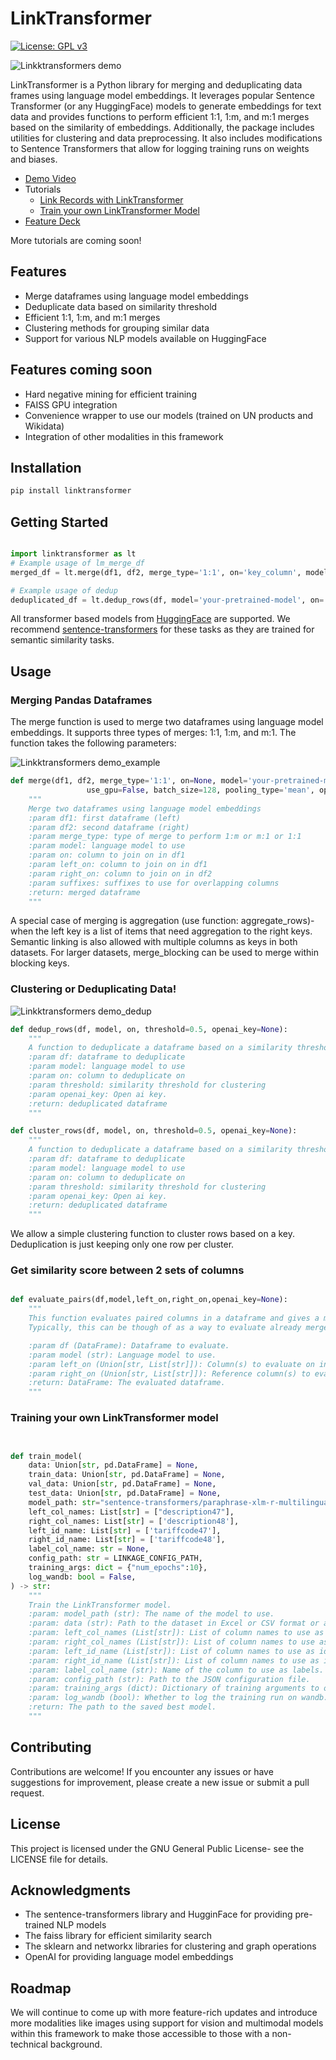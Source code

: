 # LinkTransformer

[![License: GPL v3](https://img.shields.io/badge/License-GPLv3-blue.svg)](https://www.gnu.org/licenses/gpl-3.0)

![Linkktransformers demo](https://github.com/dell-research-harvard/linktransformer/assets/60428420/15162828-b0fb-4ee3-8a0f-fdf3371d10a0)


LinkTransformer is a Python library for merging and deduplicating data frames using language model embeddings. It leverages popular Sentence Transformer (or any HuggingFace) models to generate embeddings for text data and provides functions to perform efficient 1:1, 1:m, and m:1 merges based on the similarity of embeddings. Additionally, the package includes utilities for clustering and data preprocessing. It also includes modifications to Sentence Transformers that allow for logging training runs on weights and biases.

- [Demo Video](https://www.youtube.com/watch?v=Sn47nmCvV9M)
- Tutorials
  + [Link Records with LinkTransformer](https://colab.research.google.com/drive/1OqUB8sqpUvrnC8oa_1RoOUzV6DaAKL4N?usp=sharing)
  + [Train your own LinkTransformer Model](https://colab.research.google.com/drive/1tHitPGjMMI2Nvh4wwA8rdcbYfbLaJDvg?usp=sharing)
- [Feature Deck](https://www.dropbox.com/scl/fi/dquxru8bndlyf9na14cw6/A-python-package-to-do-easy-record-linkage-using-Transformer-models.pdf?rlkey=fiv7j6c0vgl901y940054eptk&dl=0)

More tutorials are coming soon!


## Features

- Merge dataframes using language model embeddings
- Deduplicate data based on similarity threshold
- Efficient 1:1, 1:m, and m:1 merges
- Clustering methods for grouping similar data
- Support for various NLP models available on HuggingFace

## Features coming soon
- Hard negative mining for efficient training
- FAISS GPU integration
- Convenience wrapper to use our models (trained on UN products and Wikidata)
- Integration of other modalities in this framework


## Installation

```bash
pip install linktransformer
```

## Getting Started

```python

import linktransformer as lt
# Example usage of lm_merge_df
merged_df = lt.merge(df1, df2, merge_type='1:1', on='key_column', model='your-pretrained-model-from-huggingface')

# Example usage of dedup
deduplicated_df = lt.dedup_rows(df, model='your-pretrained-model', on='text_column', threshold=0.8)
```

All transformer based models from [HuggingFace](https://huggingface.co/) are supported. We recommend [sentence-transformers](https://www.sbert.net/docs/pretrained_models.html) for these tasks as they are trained for semantic similarity tasks. 

## Usage 

### Merging Pandas Dataframes

The merge function is used to merge two dataframes using language model embeddings. It supports three types of merges: 1:1, 1:m, and m:1. The function takes the following parameters:

![Linkktransformers demo_example](https://github.com/dell-research-harvard/linktransformer/assets/60428420/9f9fb9b8-a82b-4f2f-a111-4ee99baa0818)


```python
def merge(df1, df2, merge_type='1:1', on=None, model='your-pretrained-model', left_on=None, right_on=None, suffixes=('_x', '_y'),
                 use_gpu=False, batch_size=128, pooling_type='mean', openai_key=None):
    """
    Merge two dataframes using language model embeddings
    :param df1: first dataframe (left) 
    :param df2: second dataframe (right)
    :param merge_type: type of merge to perform 1:m or m:1 or 1:1
    :param model: language model to use
    :param on: column to join on in df1
    :param left_on: column to join on in df1
    :param right_on: column to join on in df2
    :param suffixes: suffixes to use for overlapping columns
    :return: merged dataframe
    """


```

A special case of merging is aggregation (use function: aggregate_rows)- when the left key is a list of items that need aggregation to the right keys. Semantic linking is also allowed with multiple columns as keys in both datasets. For larger datasets, merge_blocking can be used to merge within blocking keys. 


### Clustering or Deduplicating Data!

![Linkktransformers demo_dedup](https://github.com/dell-research-harvard/linktransformer/assets/60428420/91c71fd3-dfe4-4918-bf4e-61f9189a35ff)


```python
def dedup_rows(df, model, on, threshold=0.5, openai_key=None):
    """
    A function to deduplicate a dataframe based on a similarity threshold
    :param df: dataframe to deduplicate
    :param model: language model to use
    :param on: column to deduplicate on
    :param threshold: similarity threshold for clustering
    :param openai_key: Open ai key. 
    :return: deduplicated dataframe
    """

def cluster_rows(df, model, on, threshold=0.5, openai_key=None):
    """
    A function to deduplicate a dataframe based on a similarity threshold
    :param df: dataframe to deduplicate
    :param model: language model to use
    :param on: column to deduplicate on
    :param threshold: similarity threshold for clustering
    :param openai_key: Open ai key. 
    :return: deduplicated dataframe
    """

```

We allow a simple clustering function to cluster rows based on a key. Deduplication is just keeping only one row per cluster.


### Get similarity score between 2 sets of columns

```python

def evaluate_pairs(df,model,left_on,right_on,openai_key=None):
    """
    This function evaluates paired columns in a dataframe and gives a match score (cosine similarity). 
    Typically, this can be though of as a way to evaluate already merged in dataframes.

    :param df (DataFrame): Dataframe to evaluate.
    :param model (str): Language model to use.
    :param left_on (Union[str, List[str]]): Column(s) to evaluate on in df.
    :param right_on (Union[str, List[str]]): Reference column(s) to evaluate on in df.
    :return: DataFrame: The evaluated dataframe.
    """


```


### Training your own LinkTransformer model

```python


def train_model(
    data: Union[str, pd.DataFrame] = None,
    train_data: Union[str, pd.DataFrame] = None,
    val_data: Union[str, pd.DataFrame] = None,
    test_data: Union[str, pd.DataFrame] = None,
    model_path: str="sentence-transformers/paraphrase-xlm-r-multilingual-v1",
    left_col_names: List[str] = ["description47"],
    right_col_names: List[str] = ['description48'],
    left_id_name: List[str] = ['tariffcode47'],
    right_id_name: List[str] = ['tariffcode48'],
    label_col_name: str = None,
    config_path: str = LINKAGE_CONFIG_PATH,
    training_args: dict = {"num_epochs":10},
    log_wandb: bool = False,
) -> str:
    """
    Train the LinkTransformer model.
    :param: model_path (str): The name of the model to use.
    :param: data (str): Path to the dataset in Excel or CSV format or a dataframe object.
    :param: left_col_names (List[str]): List of column names to use as left side data.
    :param: right_col_names (List[str]): List of column names to use as right side data.
    :param: left_id_name (List[str]): List of column names to use as identifiers for the left data.
    :param: right_id_name (List[str]): List of column names to use as identifiers for the right data,
    :param: label_col_name (str): Name of the column to use as labels. Specify this if you have data of the form (left, right, label). This type supports both positive and negative examples.
    :param: config_path (str): Path to the JSON configuration file.
    :param: training_args (dict): Dictionary of training arguments to override the config.
    :param: log_wandb (bool): Whether to log the training run on wandb.
    :return: The path to the saved best model.
    """


```




## Contributing
Contributions are welcome! If you encounter any issues or have suggestions for improvement, please create a new issue or submit a pull request.

## License
This project is licensed under the GNU General Public License- see the LICENSE file for details.

## Acknowledgments
- The sentence-transformers library and HugginFace for providing pre-trained NLP models
- The faiss library for efficient similarity search
- The sklearn and networkx libraries for clustering and graph operations
- OpenAI for providing language model embeddings


## Roadmap 
We will continue to come up with more feature-rich updates and introduce more modalities like images using support for vision and multimodal models within this framework to make those accessible to those with a non-technical background. 
